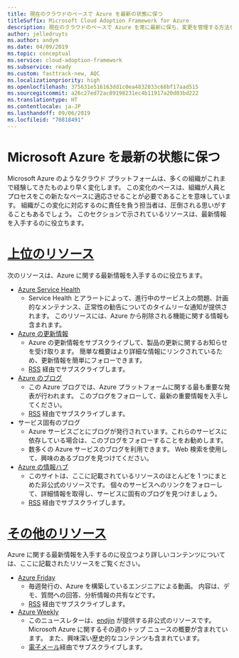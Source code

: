 ```yaml
---
title: 現在のクラウドのペースで Azure を最新の状態に保つ
titleSuffix: Microsoft Cloud Adoption Framework for Azure
description: 現在のクラウドのペースで Azure を常に最新に保ち、変更を管理する方法を説明します。
author: jelledruyts
ms.author: andym
ms.date: 04/09/2019
ms.topic: conceptual
ms.service: cloud-adoption-framework
ms.subservice: ready
ms.custom: fasttrack-new, AQC
ms.localizationpriority: high
ms.openlocfilehash: 375631e516163dd1c0ea4832033c68bf17aad515
ms.sourcegitcommit: a26c27ed72ac89198231ec4b11917a20d03bd222
ms.translationtype: HT
ms.contentlocale: ja-JP
ms.lasthandoff: 09/06/2019
ms.locfileid: "70818491"
---
```

# <a name="stay-current-with-microsoft-azure"></a>Microsoft Azure を最新の状態に保つ

Microsoft Azure のようなクラウド プラットフォームは、多くの組織がこれまで経験してきたものより早く変化します。 この変化のペースは、組織が人員とプロセスをこの新たなペースに適応させることが必要であることを意味しています。 組織がこの変化に対応するのに責任を負う担当者は、圧倒される思いがすることもあるでしょう。 このセクションで示されているリソースは、最新情報を入手するのに役立ちます。

# <a name="top-resourcestabtopresources"></a>[上位のリソース](#tab/TopResources)

次のリソースは、Azure に関する最新情報を入手するのに役立ちます。

- [Azure Service Health](/azure/service-health/service-health-overview)
  - Service Health とアラートによって、進行中のサービス上の問題、計画的なメンテナンス、正常性の勧告についてのタイムリーな通知が提供されます。 このリソースには、Azure から削除される機能に関する情報も含まれます。
- [Azure の更新情報](https://azure.microsoft.com/updates)
  - Azure の更新情報をサブスクライブして、製品の更新に関するお知らせを受け取ります。 簡単な概要はより詳細な情報にリンクされているため、更新情報を簡単にフォローできます。
  - [RSS](https://azurecomcdn.azureedge.net/en-us/updates/feed) 経由でサブスクライブします。
- [Azure のブログ](https://azure.microsoft.com/blog)
  - この Azure ブログでは、Azure プラットフォームに関する最も重要な発表が行われます。 このブログをフォローして、最新の重要情報を入手してください。
  - [RSS](https://azurecomcdn.azureedge.net/en-us/blog/feed) 経由でサブスクライブします。
- サービス固有のブログ
  - Azure サービスごとにブログが発行されています。これらのサービスに依存している場合は、このブログをフォローすることをお勧めします。
  - 数多くの Azure サービスのブログを利用できます。 Web 検索を使用して、興味のあるブログを見つけてください。
- [Azure の情報ハブ](https://azureinfohub.azurewebsites.net)
  - このサイトは、ここに記載されているリソースのほとんどを 1 つにまとめた非公式のリソースです。 個々のサービスへのリンクをフォローして、詳細情報を取得し、サービスに固有のブログを見つけましょう。
  - [RSS](https://azureinfohub.azurewebsites.net/Feed?serviceTitle=Azure) 経由でサブスクライブします。

# <a name="additional-resourcestabadditionalresources"></a>[その他のリソース](#tab/AdditionalResources)

Azure に関する最新情報を入手するのに役立つより詳しいコンテンツについては、ここに記載されたリソースをご覧ください。

- [Azure Friday](https://channel9.msdn.com/Shows/Azure-Friday)
  - 毎週発行の、Azure を構築しているエンジニアによる動画。 内容は、デモ、質問への回答、分析情報の共有などです。
  - [RSS](https://channel9.msdn.com/Shows/Azure-Friday/feed) 経由でサブスクライブします。
- [Azure Weekly](https://azureweekly.info)
  - このニュースレターは、[endjin](https://endjin.com) が提供する非公式のリソースです。 Microsoft Azure に関するその週のトップ ニュースの概要が含まれています。 また、興味深い歴史的なコンテンツも含まれています。
  - [電子メール](https://azureweekly.info)経由でサブスクライブします。

